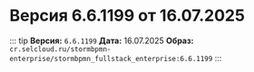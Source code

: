 # Версия 6.6.1199 от 16.07.2025

::: tip
**Версия:** `6.6.1199`
**Дата:** 16.07.2025
**Образ:** `cr.selcloud.ru/stormbpmn-enterprise/stormbpmn_fullstack_enterprise:6.6.1199`
:::
